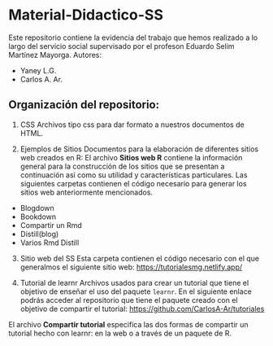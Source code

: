 # Material-Didactico-SS

Este repositorio contiene la evidencia del trabajo que hemos realizado a lo largo del servicio social supervisado por el profeson Eduardo Selim Martínez Mayorga.
Autores:
- Yaney L.G.
- Carlos A. Ar.

## Organización del repositorio:
1. CSS
  Archivos tipo css para dar formato a nuestros documentos de HTML.
  
2. Ejemplos de Sitios
  Documentos para la elaboración de diferentes sitios web creados en R:
  El archivo __Sitios web R__ contiene la información general para la construcción de los sitios que se presentan a continuación así como su utilidad y características particulares.
  Las siguientes carpetas contienen el código necesario para generar los sitios web anteriormente mencionados.
  - Blogdown
  - Bookdown
  - Compartir un Rmd
  - Distill(blog)
  - Varios Rmd Distill

3. Sitio web del SS
  Esta carpeta contienen el código necesario con el que generalmos el siguiente sitio web:
  https://tutorialesmg.netlify.app/ 

4. Tutorial de learnr
  Archivos usados para crear un tutorial que tiene el objetivo de enseñar el uso del paquete `learnr`.
  En el siguiente enlace podrás acceder al repositorio que tiene el paquete creado con el objetivo de compartir el tutorial: https://github.com/CarlosA-Ar/tutoriales
  
  El archivo __Compartir tutorial__ especifica las dos formas de compartir un tutorial hecho con learnr: en la web o a través de un paquete de R.
